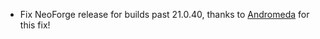 - Fix NeoForge release for builds past 21.0.40, thanks to [Andromeda](https://github.com/3x1t-5tyl3) for this fix!
